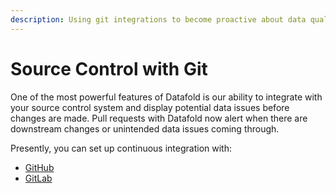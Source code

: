 ```yaml
---
description: Using git integrations to become proactive about data quality
---
```


# Source Control with Git

One of the most powerful features of Datafold is our ability to integrate with your source control system and display potential data issues before changes are made. Pull requests with Datafold now alert when there are downstream changes or unintended data issues coming through.&#x20;

Presently, you can set up continuous integration with:

* [GitHub](github/)
* [GitLab](gitlab.md)
